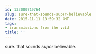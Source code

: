 ```yaml
---
id: 133000719764
slug: sure-that-sounds-super-believable
date: 2015-11-11 13:59:32 GMT
tags:
- transmissions from the void
title: ''
---
```

sure. that sounds *super* believable.